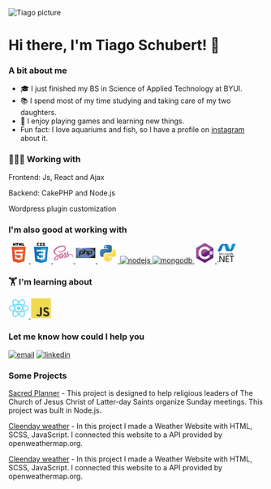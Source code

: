 <img src='https://tiagoschubert.github.io/port/1649813693601.jpg' alt="Tiago picture" width="250"/> <h1> Hi there, I'm Tiago Schubert! 👋 </h1>


<h3>A bit about me</h3>
<ul>
<li>🎓 I just finished my BS in Science of Applied Technology at BYUI.
<li>📚 I spend most of my time studying and taking care of my two daughters.
<li>🧠 I enjoy playing games and learning new things.
<li>Fun fact: I love aquariums and fish, so I have a profile on <a href="https://www.instagram.com/seuaqua">instagram</a> about it.
</ul>

<h3>👨🏽‍💻 Working with</h3>
<p> Frontend: Js, React and Ajax</p>
<p> Backend: CakePHP and Node.js </p>
<p> Wordpress plugin customization
 
<h3>I'm also good at working with</h3>
<a href="https://www.w3.org/html/" target="_blank"> <img src="https://raw.githubusercontent.com/devicons/devicon/master/icons/html5/html5-original-wordmark.svg" alt="html5" width="40" height="40"/> </a>
<a href="https://www.w3schools.com/css/" target="_blank"> <img src="https://raw.githubusercontent.com/devicons/devicon/master/icons/css3/css3-original-wordmark.svg" alt="css3" width="40" height="40"/> </a> <a href="https://sass-lang.com" target="_blank"> <img src="https://raw.githubusercontent.com/devicons/devicon/master/icons/sass/sass-original.svg" alt="sass" width="40" height="40"/> </a> 
<a href="https://www.php.net" target="_blank"> <img src="https://raw.githubusercontent.com/devicons/devicon/master/icons/php/php-original.svg" alt="php" width="40" height="40"/> </a>   
<a href="https://www.python.org" target="_blank"> <img src="https://raw.githubusercontent.com/devicons/devicon/master/icons/python/python-original.svg" alt="python" width="40" height="40"/> </a> <a href="https://nodejs.org/en/" target="_blank"> <img src="https://seeklogo.com/images/N/nodejs-logo-FBE122E377-seeklogo.com.png" alt="nodejs" width="40" height="40"/> </a>
<a href="https://www.mongodb.com/" target="_blank"> <img src="https://infinapps.com/wp-content/uploads/2018/10/mongodb-logo.png" alt="mongodb" width="40" height="40"/> </a>
<a href="https://www.w3schools.com/cs/" target="_blank" rel="noreferrer"> <img src="https://raw.githubusercontent.com/devicons/devicon/master/icons/csharp/csharp-original.svg" alt="csharp" width="40" height="40"/> </a>
<a href="https://dotnet.microsoft.com/" target="_blank" rel="noreferrer"> <img src="https://raw.githubusercontent.com/devicons/devicon/master/icons/dot-net/dot-net-original-wordmark.svg" alt="dotnet" width="40" height="40"/> </a> 

<h3>🏋️ I'm learning about</h3>

<a href="https://reactjs.org/" target="_blank"> <img src="https://raw.githubusercontent.com/devicons/devicon/master/icons/react/react-original.svg" alt="ReactJs" width="40" height="40"/> </a>
<a href="https://developer.mozilla.org/en-US/docs/Web/JavaScript" target="_blank"> <img src="https://raw.githubusercontent.com/devicons/devicon/master/icons/javascript/javascript-original.svg" alt="javascript" width="40" height="40"/> </a> 



<h3>Let me know how could I help you</h3>
<a href = "mailto: schubert.tiago@gmail.com"><img src="https://cdn-icons-png.flaticon.com/512/281/281769.png" alt="email" width="40" height="40"/></a>
<a href = "https://www.linkedin.com/in/tiago-schubert/"><img src="https://cdn-icons-png.flaticon.com/512/174/174857.png" alt="linkedin" width="40" height="40"/></a>

<h3>Some Projects</h3>
<p><a href="https://github.com/lop19029/CSE341node_project#The-Sacred-Planner">Sacred Planner</a> - This project is designed to help religious leaders of The Church of Jesus Christ of Latter-day Saints organize Sunday meetings. This project was built in Node.js.</p>

<p><a href="https://tiagoschubert.github.io/trebuhcsogait.github.io/lesson11/preston/preston.html">Cleenday weather</a> - In this project I made a Weather Website with HTML, SCSS, JavaScript. I connected this website to a API provided by openweathermap.org.</p>

<p><a href="https://github.com/SamgeeGamwise/Spring2021-CIT365-TeamE">Cleenday weather</a> - In this project I made a Weather Website with HTML, SCSS, JavaScript. I connected this website to a API provided by openweathermap.org.</p>

